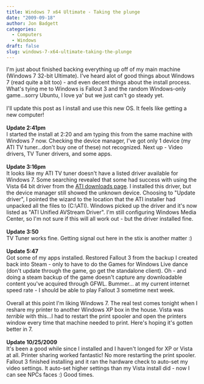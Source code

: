 ```yaml
---
title: Windows 7 x64 Ultimate - Taking the plunge
date: "2009-09-18"
author: Jon Badgett
categories:
  - Computers
  - Windows
draft: false
slug: windows-7-x64-ultimate-taking-the-plunge
---
```


I'm just about finished backing everything up off of my main machine (Windows 7
32-bit Ultimate). I've heard alot of good things about Windows 7 (read quite a
bit too) - and even decent things about the install process. What's tying me to
Windows is Fallout 3 and the random Windows-only game...sorry Ubuntu, I love ya'
but we just can't go steady yet.<br /><br />I'll update this post as I install
and use this new OS. It feels like getting a new
computer!<br /><br /><strong>Update 2:41pm</strong><br />I started the install
at 2:20 and am typing this from the same machine with Windows 7 now. Checking
the device manager, I've got only 1 device (my ATI TV tuner...don't buy one of
these) not recognized. Next up - Video drivers, TV Tuner drivers, and some
apps.<br /><br /><strong>Update 3:16pm</strong><br />It looks like my ATI TV
tuner doesn't have a listed driver available for Windows 7. Some searching
revealed that some had success with using the Vista 64 bit driver from the
<a href="http://support.amd.com/us/gpudownload/Pages/index.aspx">ATI downloads
page</a>. I installed this driver, but the device manager still showed the
unknown device. Choosing to "Update driver", I pointed the wizard to the
location that the ATI installer had unpacked all the files to (C:\ATI). Windows
picked up the driver and it's now listed as "ATI Unified AVStream Driver". I'm
still configuring Windows Media Center, so I'm not sure if this will all work
out - but the driver installed fine.<br /><br /><strong>Update
3:50</strong><br />TV Tuner works fine. Getting signal out here in the stix is
another matter :)<br /><br /><span style="font-weight: bold;">Update
5:47</span><br />Got some of my apps installed. Restored Fallout 3 from the
backup I created back into Steam - only to have to do the Games for Windows Live
dance (don't update through the game, go get the standalone client). Oh - and
doing a steam backup of the game doesn't capture any downloadable content you've
acquired through GFWL. Bummer... at my current internet speed rate - I should be
able to play Fallout 3 sometime next week.<br /><br />Overall at this point I'm
liking Windows 7. The real test comes tonight when I reshare my printer to
another Windows XP box in the house. Vista was
<span style="font-style: italic;">terrible</span> with this...I had to restart
the print spooler and open the printers window every time that machine needed to
print. Here's hoping it's gotten better
in 7.<br /><br /><span style="font-weight: bold;">Update
10/25/2009</span><br />It's been a good while since I installed and I haven't
longed for XP or Vista at all. Printer sharing worked fantastic! No more
restarting the print spooler. Fallout 3 finished installing and it ran the
hardware check to auto-set my video settings. It auto-set higher settings than
my Vista install did - now I can see NPCs faces :) Good times.
